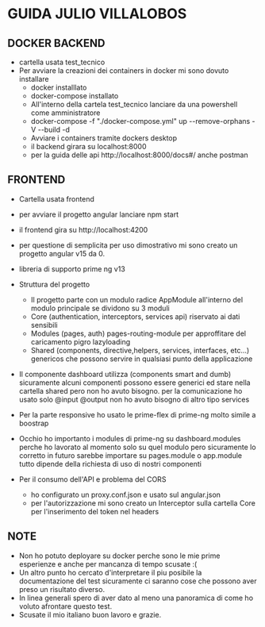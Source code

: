 # GUIDA JULIO VILLALOBOS

## DOCKER BACKEND
- cartella usata test_tecnico
- Per avviare la creazioni dei containers in docker mi sono dovuto installare 
    - docker installlato
    - docker-compose installato
    - All'interno della cartela test_tecnico lanciare da una powershell come amministratore
    - docker-compose -f "./docker-compose.yml" up --remove-orphans -V --build -d
    - Avviare i containers tramite dockers desktop
    - il backend girara su localhost:8000
    - per la guida delle api http://localhost:8000/docs#/ anche postman

## FRONTEND
- Cartella usata frontend
- per avviare il progetto angular lanciare npm start
- il frontend gira su http://localhost:4200
- per questione di semplicita per uso dimostrativo mi sono creato un progetto angular v15 da 0.
- libreria di supporto prime ng v13
- Struttura del progetto
   - Il progetto parte con un modulo radice AppModule all'interno del modulo principale se dividono su 3 moduli
   - Core (authentication, interceptors, services api) riservato ai dati sensibili
   - Modules (pages, auth) pages-routing-module per approffitare del caricamento pigro lazyloading 
   - Shared (components, directive,helpers, services, interfaces, etc...) genericos che possono servire in qualsiasi punto della applicazione

- Il componente dashboard utilizza (components smart and dumb) 
  sicuramente alcuni componenti possono essere generici ed stare nella cartella shared pero non ho avuto bisogno.
  per la comunicazione ho usato solo @input @output non ho avuto bisogno di altro tipo services

- Per la parte responsive ho usato le prime-flex di prime-ng molto simile a boostrap
- Occhio ho importanto i modules di prime-ng su dashboard.modules perche ho lavorato al momento solo su quel modulo
  pero sicuramente lo corretto in futuro sarebbe importare su pages.module o app.module tutto dipende della richiesta di uso di nostri componenti
- Per il consumo dell'API e problema del CORS
   - ho configurato un proxy.conf.json e usato sul angular.json
   - per l'autorizzazione mi sono creato un Interceptor sulla cartella Core per l'inserimento del token nel headers

## NOTE
- Non ho potuto deployare su docker perche sono le mie prime esperienze e anche per mancanza di tempo scusate :(
- Un altro punto ho cercato d'interpretare il piu posibile la documentazione del test sicuramente ci saranno cose che possono aver preso un risultato diverso.
- In linea generali spero di aver dato al meno una panoramica di come ho voluto afrontare questo test.
- Scusate il mio italiano buon lavoro e grazie.




